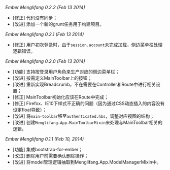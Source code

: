 *Ember Menglifang 0.2.2 (Feb 13 2014)*

* [修正] 代码没有同步；
* [改进] 添加一个新的grunt任务用于构建项目。

*Ember Menglifang 0.2.1 (Feb 13 2014)*

* [修正] 用户初次登录时，由于`session.account`未完成加载，侧边菜单栏处理逻辑错误。

*Ember Menglifang 0.2.0 (Feb 13 2014)*

* [功能] 支持按登录用户角色来生产对应的侧边菜单栏；
* [改进] 按需定义MainToolbar上的按钮；
* [改进] 重新实现Breadcrumb，不在需要在Controller和Route中进行相关设置；
* [修正] MainToolbar初始化应该在Route中完成；
* [修正] Firefox、IE10下样式不正确的问题（因为通过CSS动态插入的内容没有设定float导致）；
* [改进] 将`main-toolbar`移至`authenticated.hbs`，调整对应视图的结构；
* [改进] 创建`Menglifang.App.MainToolbarMixin`来处理与MainToolbar相关的逻辑。

*Ember Menglifang 0.1.1 (Feb 10, 2014)*

* [功能] 集成bootstrap-for-ember；
* [改进] 删除用户前需要确认删除操作；
* [改进] 将model管理逻辑抽取到Menglifang.App.ModelManagerMixin中。

